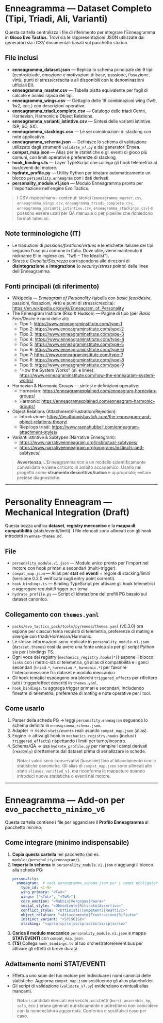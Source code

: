 # Enneagramma — Dataset Completo (Tipi, Triadi, Ali, Varianti)

Questa cartella centralizza i file di riferimento per integrare l'Enneagramma in **Gioco Evo Tactics**. Trovi sia le rappresentazioni JSON utilizzate dai generatori sia i CSV documentali basati sul pacchetto storico.

## File inclusi
- **enneagramma_dataset.json** — Replica lo schema principale dei 9 tipi (centro/triade, emozione e motivazioni di base, passione, fissazione, virtù, punti di stress/crescita e ali disponibili con le denominazioni ufficiali EI).
- **enneagramma_master.csv** — Tabella piatta equivalente per fogli di calcolo e analisi rapida dei tipi.
- **enneagramma_wings.csv** — Dettaglio delle 18 combinazioni wing (1w9, 1w2, ecc.) con descrizioni operative.
- **enneagramma_triadi_complete.csv** — Catalogo delle triadi Centri, Hornevian, Harmonic e Object Relations.
- **enneagramma_varianti_istintive.csv** — Sintesi delle varianti istintive (SP, SO, SX).
- **enneagramma_stackings.csv** — Le sei combinazioni di stacking con note applicative.
- **enneagramma_schema.json** — Definisce lo schema di validazione utilizzato dagli strumenti `validate_v7.py` e dai generatori Ennea.
- **compat_map.json** — Alias per le statistiche e gli eventi di gioco più comuni, con limiti operativi e preferenze di stacking.
- **hook_bindings.ts** — Layer TypeScript che collega gli hook telemetrici ai bus/eventi del motore.
- **hydrate_profile.py** — Utility Python per idratare automaticamente un blocco `personality.enneagram` con i dati derivati.
- **personality_module.v1.json** — Modulo Enneagramma pronto per l'importazione nell'engine Evo Tactics.

> I CSV rispecchiano i contenuti storici (`enneagramma_master.csv`, `enneagramma_wings.csv`, `enneagramma_triadi_complete.csv`, `enneagramma_varianti_istintive.csv`, `enneagramma_stackings.csv`) e possono essere usati per QA manuale o per pipeline che richiedono formati tabellari.

## Note terminologiche (IT)
- Le traduzioni di *passions/fixations/virtues* e le etichette italiane dei tipi seguono l'uso più comune in Italia. Dove utile, viene mantenuto il nickname EI in inglese (es. "1w9 – The Idealist").
- *Stress* e *Crescita/Sicurezza* corrispondono alle direzioni di **disintegrazione** e **integrazione** (o *security*/*stress points*) delle linee dell'Enneagramma.

## Fonti principali (di riferimento)
- Wikipedia — *Enneagram of Personality* (tabella con *basic fear/desire*, passioni, fissazioni, virtù e punti di stress/crescita):  
  https://en.wikipedia.org/wiki/Enneagram_of_Personality
- The Enneagram Institute (Riso & Hudson) — Pagine di tipo (per *Basic Fear/Desire* e nomi delle ali):
  - Tipo 1: https://www.enneagraminstitute.com/type-1  
  - Tipo 2: https://www.enneagraminstitute.com/type-2  
  - Tipo 3: https://www.enneagraminstitute.com/type-3  
  - Tipo 4: https://www.enneagraminstitute.com/type-4  
  - Tipo 5: https://www.enneagraminstitute.com/type-5  
  - Tipo 6: https://www.enneagraminstitute.com/type-6  
  - Tipo 7: https://www.enneagraminstitute.com/type-7  
  - Tipo 8: https://www.enneagraminstitute.com/type-8  
  - Tipo 9: https://www.enneagraminstitute.com/type-9  
  - "How the System Works" (ali e linee): https://www.enneagraminstitute.com/how-the-enneagram-system-works/
- Hornevian & Harmonic Groups — sintesi e definizioni operative:  
  - Hornevian: https://enneagramexplained.com/enneagram-hornevian-groups/  
  - Harmonic: https://enneagramexplained.com/enneagram-harmonic-groups/
- Object Relations (Attachment/Frustration/Rejection):  
  - Introduzione: https://heathdavishavlick.com/the-enneagram-and-object-relations-theory/  
  - Riepilogo triadi: https://www.raenahubbell.com/enneagram-attachment-styles/
- Varianti istintive & Subtypes (Narrative Enneagram):  
  - https://www.narrativeenneagram.org/instinctual-subtypes/  
  - https://www.narrativeenneagram.org/programs/instincts-and-subtypes/

> **Avvertenza**: L'Enneagramma non è un modello scientificamente convalidato e viene criticato in ambito accademico. Usarlo nel progetto come **strumento descrittivo/ludico** è appropriato; evitare pretese diagnostiche.

---

# Personality Enneagram — Mechanical Integration (Draft)

Questa bozza unifica **dataset**, **registry meccanico** e la **mappa di compatibilità** (stats/eventi/limiti). I file elencati sono allineati con gli hook introdotti in `ennea-themes.md`.

## File
- `personality_module.v1.json` — Modulo unico pronto per l'import nel motore con hook primari e secondari (multi-trigger).
- `compat_map.json` — Alias per **stat** ed **eventi** + regole di stacking/limiti (versione 0.2.0 verificata sugli entry point correnti).
- `hook_bindings.ts` — Binding TypeScript per attivare gli hook telemetrici e aggregare requisiti/trigger per tema.
- `hydrate_profile.py` — Script di idratazione dei profili PG basato sul dataset canonico.

## Collegamento con `themes.yaml`
- `packs/evo_tactics_pack/tools/py/ennea/themes.yaml` (v0.3.0) ora espone per ciascun tema requisiti di telemetria, preferenze di mating e sinergie con triadi/Hornevian/Harmonic.
- Le stesse informazioni sono replicate in `personality_module.v1.json` (`dataset.themes`) così da avere una fonte unica sia per gli script Python sia per i bindings TS.
- Ogni voce del registry (`mechanics_registry.hooks[*]`) espone il blocco `links` con i metric-ids di telemetria, gli alias di compatibilità e i ganci secondari (`triad.*`, `hornevian.*`, `harmonic.*`) per favorire l'interconnessione fra dataset e modulo meccanico.
- Gli hook tematici espongono ora blocchi `triggered_effects` per riflettere tutti i trigger/effect descritti in `themes.yaml`.
- `hook_bindings.ts` aggrega trigger primari e secondari, includendo finestre di telemetria, preferenze di mating e note operative per i tool.


## Come usarlo
1. Parser della scheda PG → leggi `personality.enneagram` seguendo lo schema definito in `enneagramma_schema.json`.
2. Adapter → risolvi `stats/events` reali usando `compat_map.json` (alias).
3. Engine → attiva gli hook in `mechanics_registry.hooks` (inclusi i `triggered_effects`) rispettando i limiti per turno/incontro.
4. Schema/QA → usa `hydrate_profile.py` per riempire i campi derivati (`readOnly`) direttamente dal dataset prima di serializzare le schede.

> Nota: i valori sono conservativi (baseline) fino al bilanciamento con le statistiche canoniche. Gli alias di `compat_map.json` sono allineati allo stato `aliases_verified_v1`, ma riconferma le mappature quando introduci nuove statistiche o eventi nel motore.

---

# Enneagramma — Add-on per `evo_pacchetto_minimo_v6`

Questa cartella contiene i file per agganciare il **Profilo Enneagramma** al pacchetto minimo.

## Come integrare (minimo indispensabile)
1. **Copia questa cartella** nel pacchetto (ad es. `modules/personality/enneagram/`).
2. **Importa lo schema** in `personality_module.v1.json` e aggiungi il blocco alla scheda PG:
   ```yaml
   personality:
     enneagram:  # vedi enneagramma_schema.json per i campi obbligatori
       type_id: <1-9>
       wing_primary: "<TwX>"
       wings: ["<TwL>", "<TwR>"]
       core_emotion: "<Rabbia|Vergogna|Paura>"
       social_style: "<Obbediente|Ritirato|Assertivo>"
       conflict_style: "<Ottimisti|Competenti|Reattivi>"
       object_relation: "<Attaccamento|Frustrazione|Rifiuto>"
       instinct_variant: "<SP|SO|SX>"
       stacking: "<sp/so|sp/sx|so/sp|so/sx|sx/sp|sx/so>"
   ```
3. **Carica il modulo meccanico** `personality_module.v1.json` e mappa **STAT/EVENTI** con `compat_map.json`.
4. **(TS)** Collega `hook_bindings.ts` al tuo orchestratore/event bus per attivare gli effetti di breve durata.

## Adattamento nomi STAT/EVENTI
- Effettua uno scan del tuo motore per individuare i nomi canonici delle statistiche. Aggiorna `compat_map.json` sostituendo gli alias placeholder.
- Gli script di validazione (`validate_v7.py`) evidenziano eventuali alias mancanti.

> Nota: i candidati elencati nei vecchi pacchetti (`burst_anaerobic`, `hp`, `solo`, ecc.) erano generati euristicamente e potrebbero non coincidere con la nomenclatura aggiornata. Conferma e sostituisci caso per caso.

